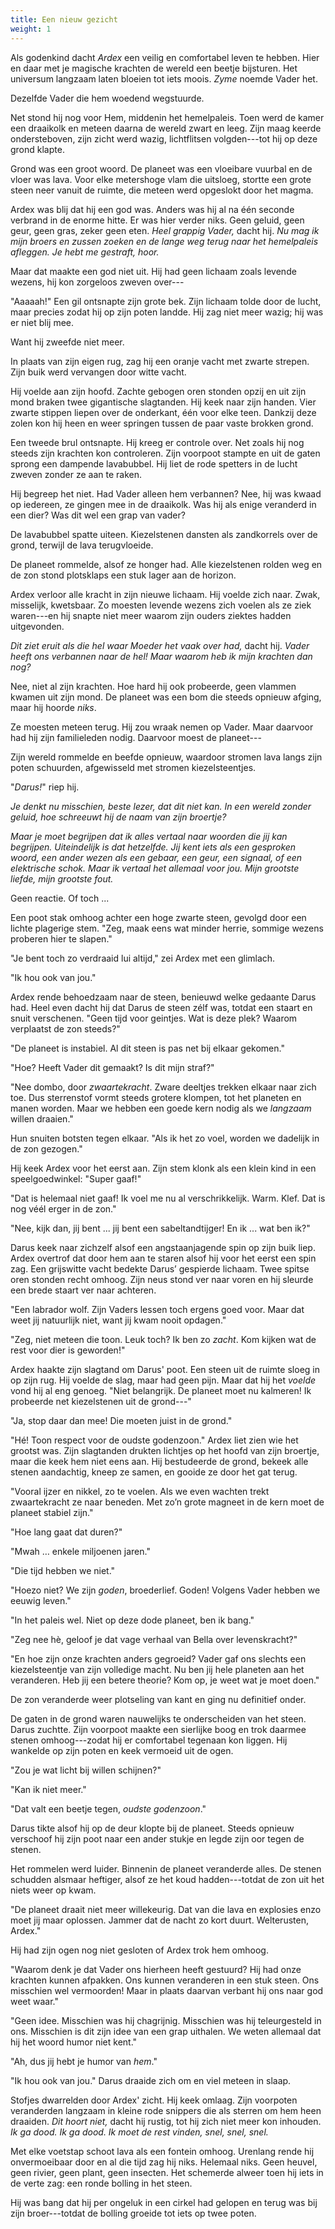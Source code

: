 ```yaml
---
title: Een nieuw gezicht
weight: 1
---
```


Als godenkind dacht _Ardex_ een veilig en comfortabel leven te hebben. Hier en daar met je magische krachten de wereld een beetje bijsturen. Het universum langzaam laten bloeien tot iets moois. _Zyme_ noemde Vader het.

Dezelfde Vader die hem woedend wegstuurde.

Net stond hij nog voor Hem, middenin het hemelpaleis. Toen werd de kamer een draaikolk en meteen daarna de wereld zwart en leeg. Zijn maag keerde ondersteboven, zijn zicht werd wazig, lichtflitsen volgden---tot hij op deze grond klapte.

Grond was een groot woord. De planeet was een vloeibare vuurbal en de vloer was lava. Voor elke metershoge vlam die uitsloeg, stortte een grote steen neer vanuit de ruimte, die meteen werd opgeslokt door het magma.

Ardex was blij dat hij een god was. Anders was hij al na één seconde verbrand in de enorme hitte. Er was hier verder niks. Geen geluid, geen geur, geen gras, zeker geen eten. _Heel grappig Vader,_ dacht hij. _Nu mag ik mijn broers en zussen zoeken en de lange weg terug naar het hemelpaleis afleggen. Je hebt me gestraft, hoor._

Maar dat maakte een god niet uit. Hij had geen lichaam zoals levende wezens, hij kon zorgeloos zweven over---

"Aaaaah!" Een gil ontsnapte zijn grote bek. Zijn lichaam tolde door de lucht, maar precies zodat hij op zijn poten landde. Hij zag niet meer wazig; hij was er niet blij mee.

Want hij zweefde niet meer.

In plaats van zijn eigen rug, zag hij een oranje vacht met zwarte strepen. Zijn buik werd vervangen door witte vacht.

Hij voelde aan zijn hoofd. Zachte gebogen oren stonden opzij en uit zijn mond braken twee gigantische slagtanden. Hij keek naar zijn handen. Vier zwarte stippen liepen over de onderkant, één voor elke teen. Dankzij deze zolen kon hij heen en weer springen tussen de paar vaste brokken grond.

Een tweede brul ontsnapte. Hij kreeg er controle over. Net zoals hij nog steeds zijn krachten kon controleren. Zijn voorpoot stampte en uit de gaten sprong een dampende lavabubbel. Hij liet de rode spetters in de lucht zweven zonder ze aan te raken.

Hij begreep het niet. Had Vader alleen hem verbannen? Nee, hij was kwaad op iedereen, ze gingen mee in de draaikolk. Was hij als enige veranderd in een dier? Was dit wel een grap van vader?

De lavabubbel spatte uiteen. Kiezelstenen dansten als zandkorrels over de grond, terwijl de lava terugvloeide.

De planeet rommelde, alsof ze honger had. Alle kiezelstenen rolden weg en de zon stond plotsklaps een stuk lager aan de horizon.

Ardex verloor alle kracht in zijn nieuwe lichaam. Hij voelde zich naar. Zwak, misselijk, kwetsbaar. Zo moesten levende wezens zich voelen als ze ziek waren---en hij snapte niet meer waarom zijn ouders ziektes hadden uitgevonden.

_Dit ziet eruit als die hel waar Moeder het vaak over had,_ dacht hij. _Vader heeft ons verbannen naar de hel! Maar waarom heb ik mijn krachten dan nog?_

Nee, niet al zijn krachten. Hoe hard hij ook probeerde, geen vlammen kwamen uit zijn mond. De planeet was een bom die steeds opnieuw afging, maar hij hoorde _niks_.

Ze moesten meteen terug. Hij zou wraak nemen op Vader. Maar daarvoor had hij zijn familieleden nodig. Daarvoor moest de planeet---

Zijn wereld rommelde en beefde opnieuw, waardoor stromen lava langs zijn poten schuurden, afgewisseld met stromen kiezelsteentjes. 

"_Darus!_" riep hij.

_Je denkt nu misschien, beste lezer, dat dit niet kan. In een wereld zonder geluid, hoe schreeuwt hij de naam van zijn broertje?_ 

_Maar je moet begrijpen dat ik alles vertaal naar woorden die jij kan begrijpen. Uiteindelijk is dat hetzelfde. Jij kent iets als een gesproken woord, een ander wezen als een gebaar, een geur, een signaal, of een elektrische schok. Maar ik vertaal het allemaal voor jou. Mijn grootste liefde, mijn grootste fout._

Geen reactie. Of toch ...

Een poot stak omhoog achter een hoge zwarte steen, gevolgd door een lichte plagerige stem. "Zeg, maak eens wat minder herrie, sommige wezens proberen hier te slapen."

"Je bent toch zo verdraaid lui altijd," zei Ardex met een glimlach.

"Ik hou ook van jou." 

Ardex rende behoedzaam naar de steen, benieuwd welke gedaante Darus had. Heel even dacht hij dat Darus de steen zélf was, totdat een staart en snuit verschenen. "Geen tijd voor geintjes. Wat is deze plek? Waarom verplaatst de zon steeds?"

"De planeet is instabiel. Al dit steen is pas net bij elkaar gekomen."

"Hoe? Heeft Vader dit gemaakt? Is dit mijn straf?"

"Nee dombo, door _zwaartekracht_. Zware deeltjes trekken elkaar naar zich toe. Dus sterrenstof vormt steeds grotere klompen, tot het planeten en manen worden. Maar we hebben een goede kern nodig als we _langzaam_ willen draaien."

Hun snuiten botsten tegen elkaar. "Als ik het zo voel, worden we dadelijk in de zon gezogen."

Hij keek Ardex voor het eerst aan. Zijn stem klonk als een klein kind in een speelgoedwinkel: "Super gaaf!"

"Dat is helemaal niet gaaf! Ik voel me nu al verschrikkelijk. Warm. Klef. Dat is nog véél erger in de zon."

"Nee, kijk dan, jij bent ... jij bent een sabeltandtijger! En ik ... wat ben ik?"

Darus keek naar zichzelf alsof een angstaanjagende spin op zijn buik liep. Ardex overtrof dat door hem aan te staren alsof hij voor het eerst een spin zag. Een grijswitte vacht bedekte Darus’ gespierde lichaam. Twee spitse oren stonden recht omhoog. Zijn neus stond ver naar voren en hij sleurde een brede staart ver naar achteren.

"Een labrador wolf. Zijn Vaders lessen toch ergens goed voor. Maar dat weet jij natuurlijk niet, want jij kwam nooit opdagen."

"Zeg, niet meteen die toon. Leuk toch? Ik ben zo _zacht_. Kom kijken wat de rest voor dier is geworden!"

Ardex haakte zijn slagtand om Darus' poot. Een steen uit de ruimte sloeg in op zijn rug. Hij voelde de slag, maar had geen pijn. Maar dat hij het _voelde_ vond hij al eng genoeg. "Niet belangrijk. De planeet moet nu kalmeren! Ik probeerde net kiezelstenen uit de grond---"

"Ja, stop daar dan mee! Die moeten juist in de grond."

"Hé! Toon respect voor de oudste godenzoon." Ardex liet zien wie het grootst was. Zijn slagtanden drukten lichtjes op het hoofd van zijn broertje, maar die keek hem niet eens aan. Hij bestudeerde de grond, bekeek alle stenen aandachtig, kneep ze samen, en gooide ze door het gat terug.

"Vooral ijzer en nikkel, zo te voelen. Als we even wachten trekt zwaartekracht ze naar beneden. Met zo’n grote magneet in de kern moet de planeet stabiel zijn."

"Hoe lang gaat dat duren?"

"Mwah … enkele miljoenen jaren."

"Die tijd hebben we niet."

"Hoezo niet? We zijn _goden_, broederlief. Goden! Volgens Vader hebben we eeuwig leven."

"In het paleis wel. Niet op deze dode planeet, ben ik bang."

"Zeg nee hè, geloof je dat vage verhaal van Bella over levenskracht?"

"En hoe zijn onze krachten anders gegroeid? Vader gaf ons slechts een kiezelsteentje van zijn volledige macht. Nu ben jij hele planeten aan het veranderen. Heb jij een betere theorie? Kom op, je weet wat je moet doen."

De zon veranderde weer plotseling van kant en ging nu definitief onder.

De gaten in de grond waren nauwelijks te onderscheiden van het steen. Darus zuchtte. Zijn voorpoot maakte een sierlijke boog en trok daarmee stenen omhoog---zodat hij er comfortabel tegenaan kon liggen. Hij wankelde op zijn poten en keek vermoeid uit de ogen.

"Zou je wat licht bij willen schijnen?"

"Kan ik niet meer."

"Dat valt een beetje tegen, _oudste godenzoon_."

Darus tikte alsof hij op de deur klopte bij de planeet. Steeds opnieuw verschoof hij zijn poot naar een ander stukje en legde zijn oor tegen de stenen.

Het rommelen werd luider. Binnenin de planeet veranderde alles. De stenen schudden alsmaar heftiger, alsof ze het koud hadden---totdat de zon uit het niets weer op kwam.

"De planeet draait niet meer willekeurig. Dat van die lava en explosies enzo moet jij maar oplossen. Jammer dat de nacht zo kort duurt. Welterusten, Ardex."

Hij had zijn ogen nog niet gesloten of Ardex trok hem omhoog.

"Waarom denk je dat Vader ons hierheen heeft gestuurd? Hij had onze krachten kunnen afpakken. Ons kunnen veranderen in een stuk steen. Ons misschien wel vermoorden! Maar in plaats daarvan verbant hij ons naar god weet waar."

"Geen idee. Misschien was hij chagrijnig. Misschien was hij teleurgesteld in ons. Misschien is dit zijn idee van een grap uithalen. We weten allemaal dat hij het woord humor niet kent."

"Ah, dus jij hebt je humor van _hem_."

"Ik hou ook van jou." Darus draaide zich om en viel meteen in slaap.

Stofjes dwarrelden door Ardex' zicht. Hij keek omlaag. Zijn voorpoten veranderden langzaam in kleine rode snippers die als sterren om hem heen draaiden. _Dit hoort niet,_ dacht hij rustig, tot hij zich niet meer kon inhouden. _Ik ga dood. Ik ga dood. Ik moet de rest vinden, snel, snel, snel._

Met elke voetstap schoot lava als een fontein omhoog. Urenlang rende hij onvermoeibaar door en al die tijd zag hij niks. Helemaal niks. Geen heuvel, geen rivier, geen plant, geen insecten. Het schemerde alweer toen hij iets in de verte zag: een ronde bolling in het steen.

Hij was bang dat hij per ongeluk in een cirkel had gelopen en terug was bij zijn broer---totdat de bolling groeide tot iets op twee poten.